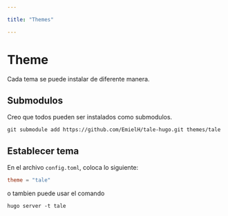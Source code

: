 ```yaml
---

title: "Themes"

---
```


# Theme

Cada tema se puede instalar de diferente manera.

## Submodulos

Creo que todos pueden ser instalados como submodulos.

```git
git submodule add https://github.com/EmielH/tale-hugo.git themes/tale
```

## Establecer tema

En el archivo `config.toml`, coloca lo siguiente:

```toml
theme = "tale"
```

o tambien puede usar el comando

```
hugo server -t tale
```
